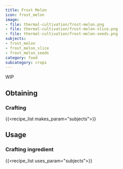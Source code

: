 ```yaml
---
title: Frost Melon
icon: frost_melon
image:
- file: thermal-cultivation/frost-melon.png
- file: thermal-cultivation/frost-melon-slice.png
- file: thermal-cultivation/frost-melon-seeds.png
subjects: 
- frost_melon
- frost_melon_slice
- frost_melon_seeds
category: food
subcategory: crops
---
```


WIP

Obtaining
---------

### Crafting
{{<recipe_list makes_param="subjects">}}

Usage
-----

### Crafting ingredient
{{<recipe_list uses_param="subjects">}}
